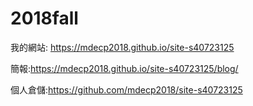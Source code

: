 # 2018fall

我的網站: https://mdecp2018.github.io/site-s40723125

簡報:https://mdecp2018.github.io/site-s40723125/blog/

個人倉儲:https://github.com/mdecp2018/site-s40723125
